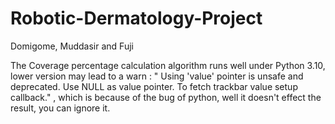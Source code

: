 # Robotic-Dermatology-Project
Domigome, Muddasir and Fuji

The Coverage percentage calculation algorithm runs well under Python 3.10, lower version may lead to a warn : " Using 'value' pointer is unsafe and deprecated. Use NULL as value pointer. To fetch trackbar value setup callback." , which is because of the bug of python, well it doesn't effect the result, you can ignore it.
